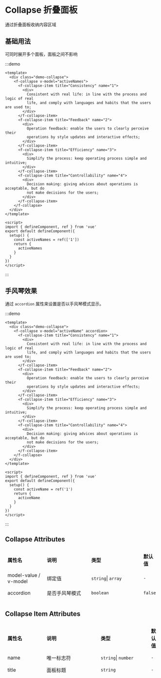 # Collapse 折叠面板

通过折叠面板收纳内容区域

## 基础用法

可同时展开多个面板，面板之间不影响

:::demo

```vue
<template>
  <div class="demo-collapse">
    <f-collapse v-model="activeNames">
      <f-collapse-item title="Consistency" name="1">
        <div>
          Consistent with real life: in line with the process and logic of real
          life, and comply with languages and habits that the users are used to;
        </div>
      </f-collapse-item>
      <f-collapse-item title="Feedback" name="2">
        <div>
          Operation feedback: enable the users to clearly perceive their
          operations by style updates and interactive effects;
        </div>
      </f-collapse-item>
      <f-collapse-item title="Efficiency" name="3">
        <div>
          Simplify the process: keep operating process simple and intuitive;
        </div>
      </f-collapse-item>
      <f-collapse-item title="Controllability" name="4">
        <div>
          Decision making: giving advices about operations is acceptable, but do
          not make decisions for the users;
        </div>
      </f-collapse-item>
    </f-collapse>
  </div>
</template>

<script>
import { defineComponent, ref } from 'vue'
export default defineComponent({
  setup() {
    const activeNames = ref(['1'])
    return {
      activeNames
    }
  }
})
</script>
```

:::

## 手风琴效果

通过 `accordion` 属性来设置是否以手风琴模式显示。

:::demo

```vue
<template>
  <div class="demo-collapse">
    <f-collapse v-model="activeName" accordion>
      <f-collapse-item title="Consistency" name="1">
        <div>
          Consistent with real life: in line with the process and logic of real
          life, and comply with languages and habits that the users are used to;
        </div>
      </f-collapse-item>
      <f-collapse-item title="Feedback" name="2">
        <div>
          Operation feedback: enable the users to clearly perceive their
          operations by style updates and interactive effects;
        </div>
      </f-collapse-item>
      <f-collapse-item title="Efficiency" name="3">
        <div>
          Simplify the process: keep operating process simple and intuitive;
        </div>
      </f-collapse-item>
      <f-collapse-item title="Controllability" name="4">
        <div>
          Decision making: giving advices about operations is acceptable, but do
          not make decisions for the users;
        </div>
      </f-collapse-item>
    </f-collapse>
  </div>
</template>

<script>
import { defineComponent, ref } from 'vue'
export default defineComponent({
  setup() {
    const activeName = ref('1')
    return {
      activeName
    }
  }
})
</script>
```

:::

## Collapse Attributes

<table style="border-collapse: separate; border-spacing: 0px 10px; width:100%">
  <thead>
    <tr align="left">
      <th style="width: 150px;">属性名</th>
      <th style="width: 240px;">说明</th>
      <th style="width: 250px">类型</th>
      <th>默认值</th>
    </tr>
  </thead>
  <tbody>
    <tr>
      <td>model-value / v-model</td>
      <td>绑定值</td>
      <td>
        <code>string</code>|
        <code>array</code>
      </td>
      <td>
       <code>-</code>
      </td>
    </tr>
    <tr>
      <td>accordion</td>
      <td>是否手风琴模式</td>
      <td>
        <code>boolean</code>
      </td>
      <td>
        <code>false</code>
      </td>
    </tr>
  </tbody>
</table>

## Collapse Item Attributes

<table style="border-collapse: separate; border-spacing: 0px 10px; width:100%">
  <thead>
    <tr align="left">
      <th style="width: 150px;">属性名</th>
      <th style="width: 240px;">说明</th>
      <th style="width: 200px">类型</th>
      <th>默认值</th>
    </tr>
  </thead>
  <tbody>
    <tr>
      <td>name</td>
      <td>唯一标志符</td>
      <td>
        <code>string</code>|
        <code>number</code>
      </td>
      <td>
       <code>-</code>
      </td>
    </tr>
    <tr>
      <td>title</td>
      <td>面板标题</td>
      <td>
        <code>string</code>
      </td>
      <td>
        <code>-</code>
      </td>
    </tr>
  </tbody>
</table>

<style>
td, th {
   border: none!important;
}
</style>

